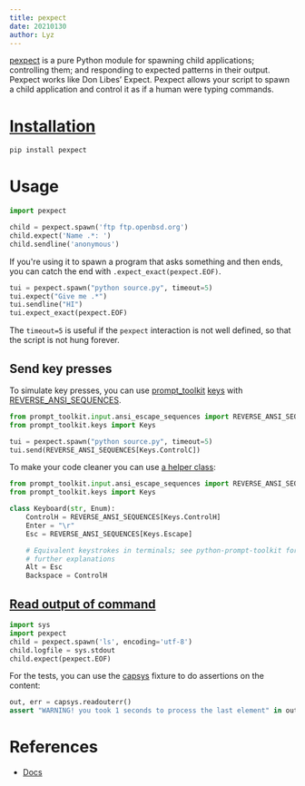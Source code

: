```yaml
---
title: pexpect
date: 20210130
author: Lyz
---
```


[pexpect](https://pexpect.readthedocs.io) is a pure Python module for spawning
child applications; controlling them; and responding to expected patterns in
their output. Pexpect works like Don Libes’ Expect. Pexpect allows your script
to spawn a child application and control it as if a human were typing commands.

# [Installation](https://pexpect.readthedocs.io/en/stable/install.html)

```bash
pip install pexpect
```

# Usage

```python
import pexpect

child = pexpect.spawn('ftp ftp.openbsd.org')
child.expect('Name .*: ')
child.sendline('anonymous')
```

If you're using it to spawn a program that asks something and then ends, you
can catch the end with `.expect_exact(pexpect.EOF)`.

```python
tui = pexpect.spawn("python source.py", timeout=5)
tui.expect("Give me .*")
tui.sendline("HI")
tui.expect_exact(pexpect.EOF)
```

The `timeout=5` is useful if the `pexpect` interaction is not well
defined, so that the script is not hung forever.

## Send key presses

To simulate key presses, you can use [prompt_toolkit](prompt_toolkit.md)
[keys](https://github.com/prompt-toolkit/python-prompt-toolkit/blob/master/prompt_toolkit/keys.py)
with
[REVERSE_ANSI_SEQUENCES](https://github.com/prompt-toolkit/python-prompt-toolkit/blob/master/prompt_toolkit/input/ansi_escape_sequences.py#L335).

```python
from prompt_toolkit.input.ansi_escape_sequences import REVERSE_ANSI_SEQUENCES
from prompt_toolkit.keys import Keys

tui = pexpect.spawn("python source.py", timeout=5)
tui.send(REVERSE_ANSI_SEQUENCES[Keys.ControlC])
```

To make your code cleaner you can use [a helper
class](https://github.com/copier-org/copier/blob/66d34d1dd35a55ad2a230dd1b0ce3c820089c971/tests/helpers.py):

```python
from prompt_toolkit.input.ansi_escape_sequences import REVERSE_ANSI_SEQUENCES
from prompt_toolkit.keys import Keys

class Keyboard(str, Enum):
    ControlH = REVERSE_ANSI_SEQUENCES[Keys.ControlH]
    Enter = "\r"
    Esc = REVERSE_ANSI_SEQUENCES[Keys.Escape]

    # Equivalent keystrokes in terminals; see python-prompt-toolkit for
    # further explanations
    Alt = Esc
    Backspace = ControlH
```

## [Read output of command](https://stackoverflow.com/questions/17632010/python-how-to-read-output-from-pexpect-child)

```python
import sys
import pexpect
child = pexpect.spawn('ls', encoding='utf-8')
child.logfile = sys.stdout
child.expect(pexpect.EOF)
```

For the tests, you can use the [capsys](pytest.md#the-capsys-fixture) fixture to
do assertions on the content:

```python
out, err = capsys.readouterr()
assert "WARNING! you took 1 seconds to process the last element" in out
```


# References

* [Docs](https://pexpect.readthedocs.io)
